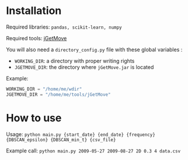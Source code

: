 # Installation

Required libraries: `pandas, scikit-learn, numpy`

Required tools: [jGetMove](https://github.com/jGetMove/jGetMove/)

You will also need a `directory_config.py` file with these global variables :

* `WORKING_DIR`: a directory with proper writing rights
* `JGETMOVE_DIR`: the directory where `jGetMove.jar` is located

Example:

```python
WORKING_DIR = "/home/me/wdir"
JGETMOVE_DIR = "/home/me/tools/jGetMove"
```

# How to use

Usage: `python main.py {start_date} {end_date} {frequency} {DBSCAN_epsilon} {DBSCAN_min_t} {csv_file}`

Example call: `python main.py 2009-05-27 2009-08-27 2D 0.3 4 data.csv`

